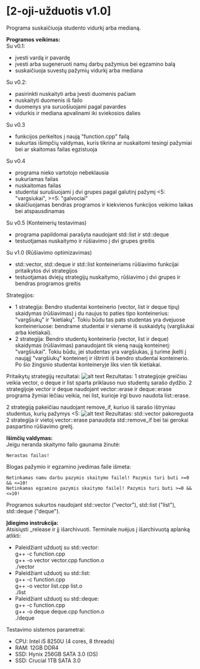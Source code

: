 # [2-oji-užduotis v1.0]

Programa suskaičiuoja studento vidurkį arba medianą.

**Programos veikimas:**\
Su v0.1:
- įvesti vardą ir pavardę
- įvesti arba sugeneruoti namų darbų pažymius bei egzamino balą
- suskaičiuoja suvestų pažymių vidurkį arba mediana

Su v0.2:
- pasirinkti nuskaityti arba įvesti duomenis pačiam
- nuskaityti duomenis iš failo
- duomenys yra suruošiuojami pagal pavardes
- vidurkis ir mediana apvalinami iki sviekosios dalies

Su v0.3
- funkcijos perkeltos į naują "function.cpp" failą
- sukurtas išimpčių valdymas, kuris tikrina ar nuskaitomi tesingi pažymiai bei ar skaitomas failas egzistuoja

Su v0.4
- programa nieko vartotojo nebeklausia
- sukuriamas failas
- nuskaitomas failas
- studentai surušiuojami į dvi grupes pagal galutinį pažymį <5: "vargsiukai", >=5: "galvociai"
- skaičiuojamas bendras programos ir kiekvienos funkcijos veikimo laikas bei atspausdinamas

Su v0.5 (Konteinerių testavimas)
- programa papildomai parašyta naudojant std::list ir std::deque
- testuotjamas nuskaitymo ir rūšiavimo į dvi grupes greitis

Su v1.0 (Rūšiavimo optimizavimas)
- std::vector, std::deque ir std::list konteineriams rūšiavimo funkcijai pritaikytos dvi strategijos
- testuotjamas dviejų strategijų nuskaitymo, rūšiavimo į dvi grupes ir bendras programos greitis

Strategijos:
- 1 strategija: Bendro studentai konteinerio (vector, list ir deque tipų) skaidymas (rūšiavimas) į du naujus to paties tipo konteinerius: "vargšiukų" ir "kietiakų". Tokiu būdu tas pats studentas yra dvejuose konteineriuose: bendrame studentai ir viename iš suskaidytų (vargšiukai arba kietiakai).
- 2 strategija: Bendro studentų konteinerio (vector, list ir deque) skaidymas (rūšiavimas) panaudojant tik vieną naują konteinerį: "vargšiukai". Tokiu būdu, jei studentas yra vargšiukas, jį turime įkelti į naująjį "vargšiukų" konteinerį ir ištrinti iš bendro studentai konteinerio. Po šio žingsnio studentai konteineryje liks vien tik kietiakai. 

Pritaikytų strategijų rezultatai:
![alt text](https://i.imgur.com/Hc91QcR.png)
Rezultatas: 1 strategijoje greičiau veikia vector, o deque ir list sparta priklauso nuo studentų sarašo dydžio. 2 strategijoje vector ir deque naudojant vector::erase ir deque::erase programa žymiai lėčiau veikia, nei list, kurioje irgi buvo naudota list::erase.

2 strategiją pakeičiau naudojant remove_if, kuriuo iš sarašo ištryniau studentus, kurių pažymys <5:
![alt text](https://i.imgur.com/OY0tpCu.png)
Rezultatas: std::vector pakoreguota 2 strategija ir vietoj vector::erase panaudota std::remove_if bei tai gerokai paspartino rūšiavimo greitį.

**Išimčių valdymas:**\
Jeigu neranda skaitymo failo gaunama žinutė:
```
Nerastas failas!
```
Blogas pažymio ir egzamino įvedimas faile išmeta:
```
Netinkamas namu darbu pazymis skaitymo failel! Pazymis turi buti >=0 && <=10!
Netinkamas egzamino pazymis skaitymo failel! Pazymis turi buti >=0 && <=10!
```
Programos sukurtos naudojant std::vector ("vector"), std::list ("list"), std::deque ("deque").

**Įdiegimo instrukcija:**\
Atsisiųsti _release ir jį išarchivuoti. Terminale nuėjus į išarchivuotą aplanką atlikti:
- Paleidžiant užduotį su std::vector:\
g++ -c function.cpp\
g++ -o vector vector.cpp function.o\
./vector
- Paleidžiant užduotį su std::list:\
g++ -c function.cpp\
g++ -o vector list.cpp list.o\
./list
- Paleidžiant užduotį su std::deque:\
g++ -c function.cpp\
g++ -o deque deque.cpp function.o\
./deque

Testavimo sistemos parametrai: 
- CPU: Intel i5 8250U (4 cores, 8 threads)
- RAM: 12GB DDR4
- SSD: Hynix 256GB SATA 3.0 (OS)
- SSD: Crucial 1TB SATA 3.0

